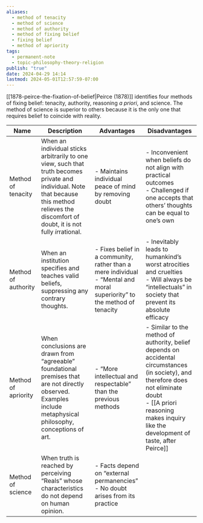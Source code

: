 ```yaml
---
aliases:
  - method of tenacity
  - method of science
  - method of authority
  - method of fixing belief
  - fixing belief
  - method of apriority
tags:
  - permanent-note
  - topic-philosophy-theory-religion
publish: "true"
date: 2024-04-29 14:14
lastmod: 2024-05-01T12:57:59-07:00
---
```

[[1878-peirce-the-fixation-of-belief|Peirce (1878)]] identifies four methods of fixing belief: tenacity, authority, reasoning *a priori*, and science. The method of science is superior to others because it is the only one that requires belief to coincide with reality.

| Name                | Description                                                                                                                                                                                      | Advantages                                                                                                                 | Disadvantages                                                                                                                                                                                                               |
| ------------------- | ------------------------------------------------------------------------------------------------------------------------------------------------------------------------------------------------ | -------------------------------------------------------------------------------------------------------------------------- | --------------------------------------------------------------------------------------------------------------------------------------------------------------------------------------------------------------------------- |
| Method of tenacity  | When an individual sticks arbitrarily to one view, such that truth becomes private and individual. Note that because this method relieves the discomfort of doubt, it is not fully *ir*rational. | - Maintains individual peace of mind by removing doubt                                                                     | - Inconvenient when beliefs do not align with practical outcomes<br>- Challenged if one accepts that others’ thoughts can be equal to one’s own                                                                             |
| Method of authority | When an institution specifies and teaches valid beliefs, suppressing any contrary thoughts.                                                                                                      | - Fixes belief in a community, rather than a mere individual<br>- “Mental and moral superiority” to the method of tenacity | - Inevitably leads to humankind’s worst atrocities and cruelties<br>- Will always be “intellectuals” in society that prevent its absolute efficacy                                                                          |
| Method of apriority | When conclusions are drawn from “agreeable” foundational premises that are not directly observed. Examples include metaphysical philosophy, conceptions of art.                                  | - “More intellectual and respectable” than the previous methods                                                            | - Similar to the method of authority, belief depends on accidental circumstances (in society), and therefore does not eliminate doubt<br>- [[A priori reasoning makes inquiry like the development of taste, after Peirce]] |
| Method of science   | When truth is reached by perceiving “Reals” whose characteristics do not depend on human opinion.                                                                                                | - Facts depend on “external permanencies”<br>- No doubt arises from its practice                                           |                                                                                                                                                                                                                             |
